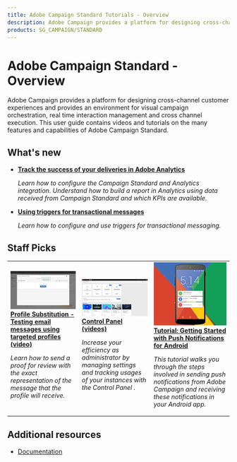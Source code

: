 ```yaml
---
title: Adobe Campaign Standard Tutorials - Overview
description: Adobe Campaign provides a platform for designing cross-channel customer experiences and provides an environment for visual campaign orchestration, real time interaction management and cross channel execution. This user guide contains videos and tutorials on the many features and capabilities of Adobe Campaign Standard.
products: SG_CAMPAIGN/STANDARD
---
```


# Adobe Campaign Standard -  Overview

Adobe Campaign provides a platform for designing cross-channel customer experiences and provides an environment for visual campaign orchestration, real time interaction management and cross channel execution. This user guide contains videos and tutorials on the many features and capabilities of Adobe Campaign Standard.

## What's new

* **[Track the success of your deliveries in Adobe Analytics](/help/integrations/track-the-success-of-your-deliveries-in-analytics.md)**
    
    *Learn how to configure the Campaign Standard and Analytics integration. Understand how to build a report in Analytics using data received from Campaign Standard and which KPIs are available.*

* **[Using triggers for transactional messages](/help/integrations/using-triggers-for-transactional-messaging-overview.md)**

    *Learn how to configure and use triggers for transactional messaging.*

## Staff Picks

<table>
<tr>
  <td>
    <a href="./communication-channels/email/profile-substitution.md"> 
      <img alt="Profile Substitution - Testing email messages using targeted profiles (video)" src="./assets/substitution_tab.png"/>
    </a>
    <div>
      <a href="./communication-channels/email/profile-substitution.md">
    <strong>Profile Substitution - Testing email messages using targeted profiles (video)</strong>
    </a>
    </div>
    <p>
    <em>Learn how to send a proof for review with the exact representation of the message that the profile will receive.</em>
    <p>
  </td>
   <td>
    <a href="https://docs.adobe.com/content/help/en/campaign-standard-learn/control-panel/control-panel-overview.html)">
      <img alt="Control Panel (videos)" src="./assets/control-panel.png" />
    </a>
    <div>
    <a href="https://docs.adobe.com/content/help/en/campaign-standard-learn/control-panel/control-panel-overview.html">
    <strong>Control Panel (videos)</strong>
    </a>
    </div>
    <p>
    <em> Increase your efficiency as administrator by managing settings and tracking usages of your instances with the Control Panel .</em>
    <p>
  </td>
  <td>
    <a href="https://docs.adobe.com/content/help/en/campaign-standard-learn/getting-started-with-push-notifications-android/introduction.html">
      <img alt="Tutorial: Getting Started with Push Notifications for Android" src="./assets/push-for-android.png" />
    </a>
    <div>
      <a href="https://docs.adobe.com/content/help/en/campaign-standard-learn/getting-started-with-push-notifications-android/introduction.html">
    <strong>Tutorial: Getting Started with Push Notifications for Android</strong>
    </a>
    </div>
    <p>
    <em>This tutorial walks you through the steps involved in sending push notifications from Adobe Campaign and receiving these notifications in your Android app. </em>
    <p>
  </td>
</tr>
</table>

## Additional resources

* [Documentation](https://docs.adobe.com/content/help/en/campaign-standard/using/campaign-standard-home.html)
